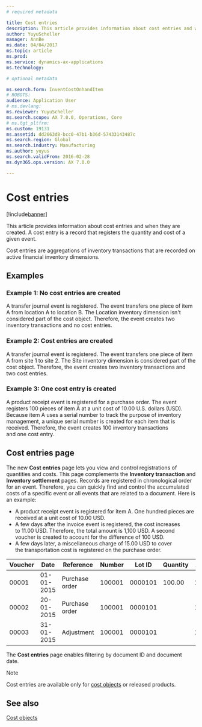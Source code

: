 ```yaml
---
# required metadata

title: Cost entries
description: This article provides information about cost entries and when they are created. A cost entry is a record that registers the quantity and cost of a given event.
author: YuyuScheller
manager: AnnBe
ms.date: 04/04/2017
ms.topic: article
ms.prod: 
ms.service: dynamics-ax-applications
ms.technology: 

# optional metadata

ms.search.form: InventCostOnhandItem
# ROBOTS: 
audience: Application User
# ms.devlang: 
ms.reviewer: YuyuScheller
ms.search.scope: AX 7.0.0, Operations, Core
# ms.tgt_pltfrm: 
ms.custom: 19131
ms.assetid: dd2663d8-bcc0-47b1-b36d-57433143487c
ms.search.region: Global
ms.search.industry: Manufacturing
ms.author: yuyus
ms.search.validFrom: 2016-02-28
ms.dyn365.ops.version: AX 7.0.0

---
```


# Cost entries

[!include[banner](../includes/banner.md)]


This article provides information about cost entries and when they are created. A cost entry is a record that registers the quantity and cost of a given event.

Cost entries are aggregations of inventory transactions that are recorded on active financial inventory dimensions.

## Examples
### Example 1: No cost entries are created

A transfer journal event is registered. The event transfers one piece of item A from location A to location B. The Location inventory dimension isn't considered part of the cost object. Therefore, the event creates two inventory transactions and no cost entries.

### Example 2: Cost entries are created

A transfer journal event is registered. The event transfers one piece of item A from site 1 to site 2. The Site inventory dimension is considered part of the cost object. Therefore, the event creates two inventory transactions and two cost entries.

### Example 3: One cost entry is created

A product receipt event is registered for a purchase order. The event registers 100 pieces of item A at a unit cost of 10.00 U.S. dollars (USD). Because item A uses a serial number to track the purpose of inventory management, a unique serial number is created for each item that is received. Therefore, the event creates 100 inventory transactions and one cost entry.

## Cost entries page
The new **Cost entries** page lets you view and control registrations of quantities and costs. This page complements the **Inventory transaction** and **Inventory settlement** pages. Records are registered in chronological order for an event. Therefore, you can quickly find and control the accumulated costs of a specific event or all events that are related to a document. Here is an example:

-   A product receipt event is registered for item A. One hundred pieces are received at a unit cost of 10.00 USD.
-   A few days after the invoice event is registered, the cost increases to 11.00 USD. Therefore, the total amount is 1,100 USD. A second voucher is created to account for the difference of 100 USD.
-   A few days later, a miscellaneous charge of 15.00 USD to cover the transportation cost is registered on the purchase order.

| Voucher | Date       | Reference      | Number | Lot ID  | Quantity | Amount  |
|---------|------------|----------------|--------|---------|---------------|----|
| 00001   | 01-01-2015 | Purchase order | 100001 | 0000101 | 100.00   | 1000.00 |
| 00002   | 20-01-2015 | Purchase order | 100001 | 0000101 |          | 100.00  |
| 00003   | 31-01-2015 | Adjustment     | 100001 | 0000101 |          | 15.00   |

The **Cost entries** page enables filtering by document ID and document date. 

> [!NOTE]
> Cost entries are available only for [cost objects](cost-object.md) or released products.

See also
--------

[Cost objects](cost-object.md)




